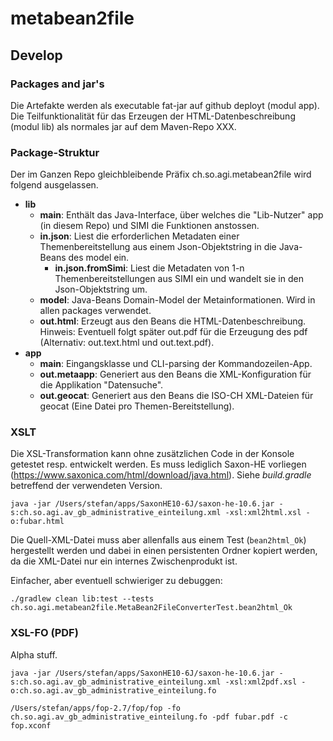 # metabean2file

## Develop

### Packages and jar's

Die Artefakte werden als executable fat-jar auf github deployt (modul app). Die Teilfunktionalität für das Erzeugen der HTML-Datenbeschreibung (modul lib) als normales jar auf dem Maven-Repo XXX.

### Package-Struktur

Der im Ganzen Repo gleichbleibende Präfix ch.so.agi.metabean2file wird folgend ausgelassen.

* **lib**
  * **main**: Enthält das Java-Interface, über welches die "Lib-Nutzer" app (in diesem Repo) und SIMI die Funktionen anstossen.  
  * **in.json**: Liest die erforderlichen Metadaten einer Themenbereitstellung aus einem Json-Objektstring in die Java-Beans des model ein.  
    * **in.json.fromSimi**:  Liest die Metadaten von 1-n Themenbereitstellungen aus SIMI ein und wandelt sie in den Json-Objektstring um.
  * **model**: Java-Beans Domain-Model der Metainformationen. Wird in allen packages verwendet.
  * **out.html**: Erzeugt aus den Beans die HTML-Datenbeschreibung. Hinweis: Eventuell folgt später out.pdf für die Erzeugung des pdf (Alternativ: out.text.html und out.text.pdf).   
* **app**
  * **main**: Eingangsklasse und CLI-parsing der Kommandozeilen-App.
  * **out.metaapp**: Generiert aus den Beans die XML-Konfiguration für die Applikation "Datensuche".
  * **out.geocat**: Generiert aus den Beans die ISO-CH XML-Dateien für geocat (Eine Datei pro Themen-Bereitstellung).

### XSLT

Die XSL-Transformation kann ohne zusätzlichen Code in der Konsole getestet resp. entwickelt werden. Es muss lediglich Saxon-HE vorliegen (https://www.saxonica.com/html/download/java.html). Siehe _build.gradle_ betreffend der verwendeten Version.

```
java -jar /Users/stefan/apps/SaxonHE10-6J/saxon-he-10.6.jar -s:ch.so.agi.av_gb_administrative_einteilung.xml -xsl:xml2html.xsl -o:fubar.html
```

Die Quell-XML-Datei muss aber allenfalls aus einem Test (`bean2html_Ok`) hergestellt werden und dabei in einen persistenten Ordner kopiert werden, da die XML-Datei nur ein internes Zwischenprodukt ist. 

Einfacher, aber eventuell schwieriger zu debuggen:

```
./gradlew clean lib:test --tests ch.so.agi.metabean2file.MetaBean2FileConverterTest.bean2html_Ok
```

### XSL-FO (PDF)

Alpha stuff.

```
java -jar /Users/stefan/apps/SaxonHE10-6J/saxon-he-10.6.jar -s:ch.so.agi.av_gb_administrative_einteilung.xml -xsl:xml2pdf.xsl -o:ch.so.agi.av_gb_administrative_einteilung.fo

/Users/stefan/apps/fop-2.7/fop/fop -fo ch.so.agi.av_gb_administrative_einteilung.fo -pdf fubar.pdf -c fop.xconf
```
